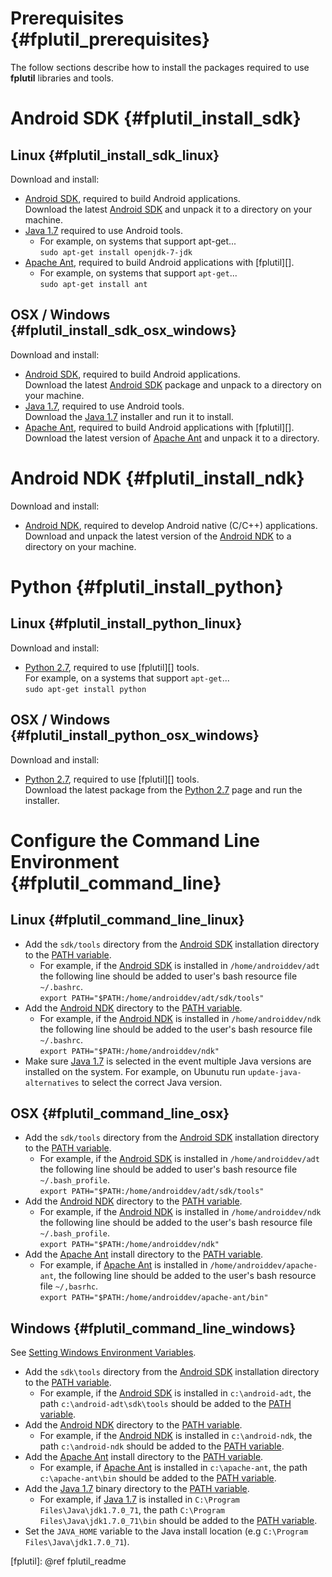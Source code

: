 Prerequisites    {#fplutil_prerequisites}
=============

The follow sections describe how to install the packages required to use
**fplutil** libraries and tools.

# Android SDK    {#fplutil_install_sdk}

## Linux    {#fplutil_install_sdk_linux}

Download and install:

   * [Android SDK][], required to build Android applications.<br/>
     Download the latest [Android SDK][] and unpack it to a directory on your
     machine.
   * [Java 1.7][] required to use Android tools.
        * For example, on systems that support apt-get...<br/>
          `sudo apt-get install openjdk-7-jdk`
   * [Apache Ant][], required to build Android applications with [fplutil][].
        * For example, on systems that support `apt-get`...<br/>
          `sudo apt-get install ant`

## OSX / Windows    {#fplutil_install_sdk_osx_windows}

Download and install:

   * [Android SDK][], required to build Android applications.<br/>
     Download the latest [Android SDK][] package and unpack to a directory on
     your machine.
   * [Java 1.7][], required to use Android tools.<br/>
     Download the [Java 1.7][] installer and run it to install.
   * [Apache Ant][], required to build Android applications with
     [fplutil][].<br/>
     Download the latest version of [Apache Ant][] and unpack it to a
     directory.

# Android NDK    {#fplutil_install_ndk}

Download and install:

   * [Android NDK][], required to develop Android native (C/C++)
     applications.<br/>
     Download and unpack the latest version of the [Android NDK][] to a
     directory on your machine.

# Python    {#fplutil_install_python}

## Linux    {#fplutil_install_python_linux}

Download and install:

   * [Python 2.7][], required to use [fplutil][] tools.<br/>
     For example, on a systems that support `apt-get`...<br/>
     `sudo apt-get install python`

## OSX / Windows    {#fplutil_install_python_osx_windows}

Download and install:

   * [Python 2.7][], required to use [fplutil][] tools.<br/>
     Download the latest package from the [Python 2.7][] page and run the
     installer.

# Configure the Command Line Environment    {#fplutil_command_line}

## Linux    {#fplutil_command_line_linux}

   * Add the `sdk/tools` directory from the [Android SDK][] installation
     directory to the [PATH variable][].
        * For example, if the [Android SDK][] is installed in
         `/home/androiddev/adt` the following line should be added
          to user's bash resource file `~/.bashrc`.<br/>
          `export PATH="$PATH:/home/androiddev/adt/sdk/tools"`
   * Add the [Android NDK][] directory to the [PATH variable][].
        * For example, if the [Android NDK][] is installed in
          `/home/androiddev/ndk` the following line should be added to the
          user's bash resource file `~/.bashrc`.<br/>
          `export PATH="$PATH:/home/androiddev/ndk"`
   * Make sure [Java 1.7][] is selected in the event multiple Java versions
     are installed on the system.  For example, on Ubunutu run
     `update-java-alternatives` to select the correct Java version.

## OSX    {#fplutil_command_line_osx}

   * Add the `sdk/tools` directory from the [Android SDK][] installation
     directory to the [PATH variable][].
        * For example, if the [Android SDK][] is installed in
          `/home/androiddev/adt` the following line should be added to user's
          bash resource file `~/.bash_profile`.<br/>
          `export PATH="$PATH:/home/androiddev/adt/sdk/tools"`
   * Add the [Android NDK][] directory to the [PATH variable][].
        * For example, if the [Android NDK][] is installed in
          `/home/androiddev/ndk` the following line should be added to the
          user's bash resource file `~/.bash_profile`.<br/>
         `export PATH="$PATH:/home/androiddev/ndk"`
   * Add the [Apache Ant][] install directory to the [PATH variable][].
       * For example, if [Apache Ant][] is installed in
         `/home/androiddev/apache-ant`, the following line should be added to
         the user's bash resource file `~/,basrhc`.<br/>
         `export PATH="$PATH:/home/androiddev/apache-ant/bin"`

## Windows    {#fplutil_command_line_windows}

See [Setting Windows Environment Variables][].

   * Add the `sdk\tools` directory from the [Android SDK][] installation
     directory to the [PATH variable][].
        * For example, if the [Android SDK][] is installed in
         `c:\android-adt`, the path `c:\android-adt\sdk\tools`
          should be added to the [PATH variable][].
   * Add the [Android NDK][] directory to the [PATH variable][].
        * For example, if the [Android NDK][] is installed in `c:\android-ndk`,
          the path `c:\android-ndk` should be added to the [PATH variable][].
   * Add the [Apache Ant][] install directory to the [PATH variable][].
       * For example, if [Apache Ant][] is installed in
         `c:\apache-ant`, the path `c:\apache-ant\bin` should be added to the
         [PATH variable][].
   * Add the [Java 1.7][] binary directory to the [PATH variable][].
       * For example, if [Java 1.7][] is installed in
         `C:\Program Files\Java\jdk1.7.0_71`, the path
         `C:\Program Files\Java\jdk1.7.0_71\bin` should be added to the
         [PATH variable][].
   * Set the `JAVA_HOME` variable to the Java install location
     (e.g `C:\Program Files\Java\jdk1.7.0_71`).

  [Android NDK]: http://developer.android.com/tools/sdk/ndk/index.html
  [Android SDK]: http://developer.android.com/sdk/index.html
  [Apache Ant]: https://www.apache.org/dist/ant/binaries/
  [Java 1.7]: http://www.oracle.com/technetwork/java/javase/downloads/jdk7-downloads-1880260.html
  [PATH variable]: http://en.wikipedia.org/wiki/PATH_(variable)
  [Python 2.7]: https://www.python.org/download/releases/2.7/
  [Setting Windows Environment Variables]: http://www.computerhope.com/issues/ch000549.htm
  [fplutil]: @ref fplutil_readme
